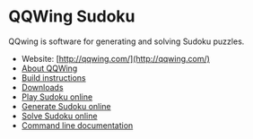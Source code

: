 # QQWing Sudoku

QQwing is software for generating and solving Sudoku puzzles.

 - Website: [http://qqwing.com/](http://qqwing.com/)
 - [About QQWing](http://qqwing.com/about.html)
 - [Build instructions](http://qqwing.com/build.html)
 - [Downloads](http://qqwing.com/download.html)
 - [Play Sudoku online](http://qqwing.com/)
 - [Generate Sudoku online](http://qqwing.com/generate.html)
 - [Solve Sudoku online](http://qqwing.com/solve.html)
 - [Command line documentation](http://qqwing.com/instructions.html)
